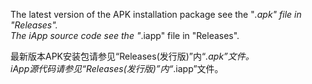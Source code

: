 The latest version of the APK installation package see the "*.apk" file in "Releases".  
The iApp source code see the "*.iapp" file in "Releases".  
  
最新版本APK安装包请参见“Releases(发行版)”内“*.apk”文件。  
iApp源代码请参见“Releases(发行版)”内“*.iapp”文件。
